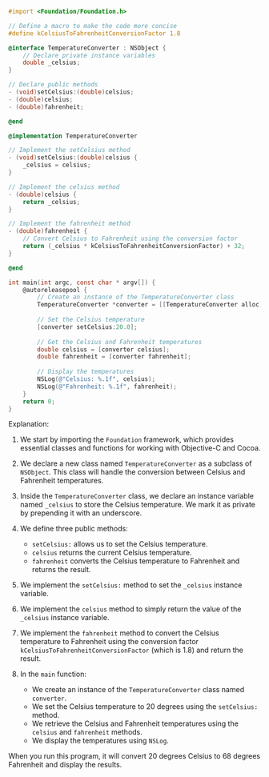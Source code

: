 ```objective-c
#import <Foundation/Foundation.h>

// Define a macro to make the code more concise
#define kCelsiusToFahrenheitConversionFactor 1.8

@interface TemperatureConverter : NSObject {
    // Declare private instance variables
    double _celsius;
}

// Declare public methods
- (void)setCelsius:(double)celsius;
- (double)celsius;
- (double)fahrenheit;

@end

@implementation TemperatureConverter

// Implement the setCelsius method
- (void)setCelsius:(double)celsius {
    _celsius = celsius;
}

// Implement the celsius method
- (double)celsius {
    return _celsius;
}

// Implement the fahrenheit method
- (double)fahrenheit {
    // Convert Celsius to Fahrenheit using the conversion factor
    return (_celsius * kCelsiusToFahrenheitConversionFactor) + 32;
}

@end

int main(int argc, const char * argv[]) {
    @autoreleasepool {
        // Create an instance of the TemperatureConverter class
        TemperatureConverter *converter = [[TemperatureConverter alloc] init];
        
        // Set the Celsius temperature
        [converter setCelsius:20.0];
        
        // Get the Celsius and Fahrenheit temperatures
        double celsius = [converter celsius];
        double fahrenheit = [converter fahrenheit];
        
        // Display the temperatures
        NSLog(@"Celsius: %.1f", celsius);
        NSLog(@"Fahrenheit: %.1f", fahrenheit);
    }
    return 0;
}
```

Explanation:

1. We start by importing the `Foundation` framework, which provides essential classes and functions for working with Objective-C and Cocoa.


2. We declare a new class named `TemperatureConverter` as a subclass of `NSObject`. This class will handle the conversion between Celsius and Fahrenheit temperatures.


3. Inside the `TemperatureConverter` class, we declare an instance variable named `_celsius` to store the Celsius temperature. We mark it as private by prepending it with an underscore.


4. We define three public methods:

   - `setCelsius:` allows us to set the Celsius temperature.
   - `celsius` returns the current Celsius temperature.
   - `fahrenheit` converts the Celsius temperature to Fahrenheit and returns the result.


5. We implement the `setCelsius:` method to set the `_celsius` instance variable.


6. We implement the `celsius` method to simply return the value of the `_celsius` instance variable.


7. We implement the `fahrenheit` method to convert the Celsius temperature to Fahrenheit using the conversion factor `kCelsiusToFahrenheitConversionFactor` (which is 1.8) and return the result.


8. In the `main` function:

   - We create an instance of the `TemperatureConverter` class named `converter`.
   - We set the Celsius temperature to 20 degrees using the `setCelsius:` method.
   - We retrieve the Celsius and Fahrenheit temperatures using the `celsius` and `fahrenheit` methods.
   - We display the temperatures using `NSLog`.

When you run this program, it will convert 20 degrees Celsius to 68 degrees Fahrenheit and display the results.